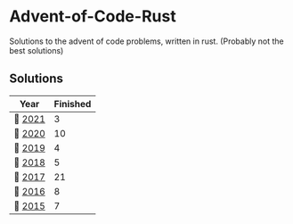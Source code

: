 # Advent-of-Code-Rust

Solutions to the advent of code problems, written in rust. (Probably not the best solutions)

## Solutions
| Year | Finished |
| ---- | -------- |
| :christmas_tree: [2021](/2021) |  3 |
| :christmas_tree: [2020](/2020) |  10 |
| :christmas_tree: [2019](/2019) |  4 |
| :christmas_tree: [2018](/2018) |  5 |
| :christmas_tree: [2017](/2017) | 21 |
| :christmas_tree: [2016](/2016) |  8 |
| :christmas_tree: [2015](/2015) |  7 |
